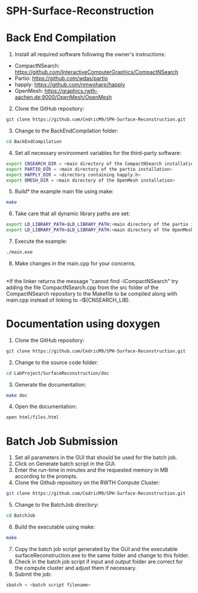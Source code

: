 # SPH-Surface-Reconstruction

# Back End Compilation
1. Install all required software following the owner's instructions:
- CompactNSearch: https://github.com/InteractiveComputerGraphics/CompactNSearch
- Partio: https://github.com/wdas/partio
- happly: https://github.com/nmwsharp/happly
- OpenMesh: https://graphics.rwth-aachen.de:9000/OpenMesh/OpenMesh
2. Clone the GitHub repository: 
```bash
git clone https://github.com/CedricM9/SPH-Surface-Reconstruction.git
```
3. Change to the BackEndCompilation folder: 
```bash
cd BackEndCompilation
```
4. Set all necessary environment variables for the third-party software:
```bash
export CNSEARCH_DIR = <main directory of the CompactNSearch installation>
export PARTIO_DIR = <main directory of the partio installation>
export HAPPLY_DIR = <directory containing happly.h>
export OMESH_DIR = <main directory of the OpenMesh installation>
```
5. Build* the example main file using make:
```bash
make
```
6. Take care that all dynamic library paths are set:
```bash
export LD_LIBRARY_PATH=$LD_LIBRARY_PATH:<main directory of the partio installation>/lib/:
export LD_LIBRARY_PATH=$LD_LIBRARY_PATH:<main directory of the OpenMesh installation>/lib/:
```
7. Execute the example: 
```bash
./main.exe
```
8. Make changes in the main.cpp for your concerns. <br>
<br>
*If the linker returns the message "cannot find -lCompactNSearch" try adding the file CompactNSearch.cpp from the src folder of the CompactNSearch repository to the Makefile to   be compiled along with main.cpp instead of linking to -l$(CNSEARCH_LIB).

# Documentation using doxygen
1. Clone the GitHub repository: 
```bash
git clone https://github.com/CedricM9/SPH-Surface-Reconstruction.git
```
2. Change to the source code folder: 
```bash
cd LabProject/SurfaceReconstruction/doc
```
3. Generate the documentation: 
```bash
make doc
```
4. Open the documentation: 
```bash
open html/files.html
```

# Batch Job Submission
1. Set all parameters in the GUI that should be used for the batch job.
2. Click on Generate batch script in the GUI.
3. Enter the run-time in minutes and the requested memory in MB according to the prompts.
4. Clone the Github repository on the RWTH Compute Cluster: 
```bash
git clone https://github.com/CedricM9/SPH-Surface-Reconstruction.git
```
5. Change to the BatchJob directory: 
```bash
cd BatchJob
```
6. Build the executable using make:
```bash
make
```
7. Copy the batch job script generated by the GUI and the executable surfaceReconstruction.exe to the same folder and change to this folder.
8. Check in the batch job script if input and output folder are correct for the compute cluster and adjust them if necessary.
9. Submit the job:
```bash
sbatch < <batch script filename>
```
